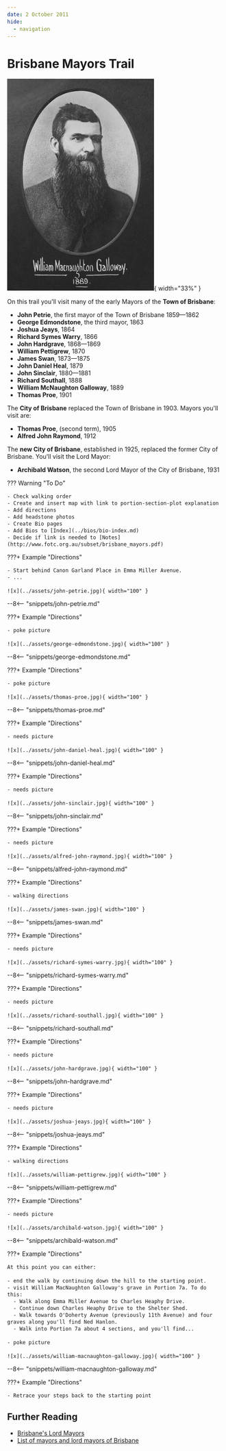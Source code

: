 ```yaml
---
date: 2 October 2011
hide:
  - navigation
---
```


# Brisbane Mayors Trail

![](../assets/william-mcnaughton-galloway.jpg){ width="33%" }

On this trail you'll visit many of the early Mayors of the **Town of Brisbane**: 

- **John Petrie**, the first mayor of the Town of Brisbane 1859—1862
- **George Edmondstone**, the third mayor, 1863
- **Joshua Jeays**, 1864
- **Richard Symes Warry**, 1866
- **John Hardgrave**, 1868—1869
- **William Pettigrew**, 1870
- **James Swan**, 1873—1875
- **John Daniel Heal**, 1879
- **John Sinclair**, 1880—1881
- **Richard Southall**, 1888
- **William McNaughton Galloway**, 1889
- **Thomas Proe**, 1901

The **City of Brisbane** replaced the Town of Brisbane in 1903. Mayors you'll visit are: 

- **Thomas Proe**, (second term), 1905
- **Alfred John Raymond**, 1912

The **new City of Brisbane**, established in 1925, replaced the former City of Brisbane. You'll visit the Lord Mayor: 

- **Archibald Watson**, the second Lord Mayor of the City of Brisbane, 1931

??? Warning "To Do" 

    - Check walking order
    - Create and insert map with link to portion-section-plot explanation
    - Add directions
    - Add headstone photos
    - Create Bio pages
    - Add Bios to [Index](../bios/bio-index.md)
    - Decide if link is needed to [Notes](http://www.fotc.org.au/subset/brisbane_mayors.pdf)

???+ Example "Directions" 

    - Start behind Canon Garland Place in Emma Miller Avenue. 
    - ...
              
    ![x](../assets/john-petrie.jpg){ width="100" }

--8<-- "snippets/john-petrie.md"

???+ Example "Directions" 

    - poke picture
              
    ![x](../assets/george-edmondstone.jpg){ width="100" }

--8<-- "snippets/george-edmondstone.md"

???+ Example "Directions" 

    - poke picture
              
    ![x](../assets/thomas-proe.jpg){ width="100" }
    
--8<-- "snippets/thomas-proe.md"

???+ Example "Directions" 

    - needs picture
              
    ![x](../assets/john-daniel-heal.jpg){ width="100" }
    
--8<-- "snippets/john-daniel-heal.md"

???+ Example "Directions" 

    - needs picture
              
    ![x](../assets/john-sinclair.jpg){ width="100" }
    
--8<-- "snippets/john-sinclair.md"

???+ Example "Directions" 

    - needs picture
              
    ![x](../assets/alfred-john-raymond.jpg){ width="100" }
    
--8<-- "snippets/alfred-john-raymond.md"

???+ Example "Directions" 

    - walking directions
              
    ![x](../assets/james-swan.jpg){ width="100" }
    
--8<-- "snippets/james-swan.md"  

???+ Example "Directions" 

    - needs picture
              
    ![x](../assets/richard-symes-warry.jpg){ width="100" }
    
--8<-- "snippets/richard-symes-warry.md"  

???+ Example "Directions" 

    - needs picture
              
    ![x](../assets/richard-southall.jpg){ width="100" }
    
--8<-- "snippets/richard-southall.md"  

???+ Example "Directions" 

    - needs picture
              
    ![x](../assets/john-hardgrave.jpg){ width="100" }
    
--8<-- "snippets/john-hardgrave.md"  

???+ Example "Directions" 

    - needs picture
              
    ![x](../assets/joshua-jeays.jpg){ width="100" }

--8<-- "snippets/joshua-jeays.md"  

???+ Example "Directions" 

    - walking directions
              
    ![x](../assets/william-pettigrew.jpg){ width="100" }

--8<-- "snippets/william-pettigrew.md"  

???+ Example "Directions" 

    - needs picture
              
    ![x](../assets/archibald-watson.jpg){ width="100" }

--8<-- "snippets/archibald-watson.md"  

???+ Example "Directions" 

    At this point you can either: 
    
    - end the walk by continuing down the hill to the starting point.
    - visit William MacNaughton Galloway's grave in Portion 7a. To do this: 
      - Walk along Emma Miller Avenue to Charles Heaphy Drive.
      - Continue down Charles Heaphy Drive to the Shelter Shed.
      - Walk towards O'Doherty Avenue (previously 11th Avenue) and four graves along you'll find Ned Hanlon. 
      - Walk into Portion 7a about 4 sections, and you'll find...
            
    - poke picture  
    
    ![x](../assets/william-macnaughton-galloway.jpg){ width="100" }
    
--8<-- "snippets/william-macnaughton-galloway.md"  

???+ Example "Directions" 

    - Retrace your steps back to the starting point

## Further Reading

- [Brisbane's Lord Mayors](https://www.brisbane.qld.gov.au/about-council/council-information-and-rates/council-history/brisbanes-lord-mayors)
- [List of mayors and lord mayors of Brisbane](https://en.wikipedia.org/wiki/List_of_mayors_and_lord_mayors_of_Brisbane)
